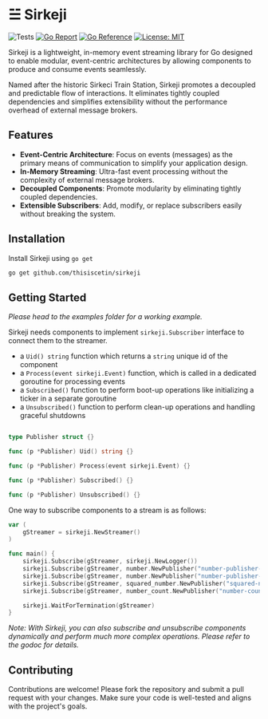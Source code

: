 # ☱ Sirkeji

![Tests](https://github.com/thisiscetin/sirkeji/actions/workflows/tests.yml/badge.svg)
[![Go Report](https://goreportcard.com/badge/github.com/thisiscetin/sirkeji)](https://goreportcard.com/report/github.com/thisiscetin/sirkeji)
[![Go Reference](https://pkg.go.dev/badge/github.com/thisiscetin/sirkeji.svg)](https://pkg.go.dev/github.com/thisiscetin/sirkeji)
[![License: MIT](https://img.shields.io/badge/License-MIT-blue.svg)](https://opensource.org/licenses/MIT)

Sirkeji is a lightweight, in-memory event streaming library for Go designed to enable modular, event-centric architectures by allowing components to produce and consume events seamlessly.

Named after the historic Sirkeci Train Station, Sirkeji promotes a decoupled and predictable flow of interactions. It eliminates tightly coupled dependencies and simplifies extensibility without the performance overhead of external message brokers.

## Features

- **Event-Centric Architecture**: Focus on events (messages) as the primary means of communication to simplify your application design.
- **In-Memory Streaming**: Ultra-fast event processing without the complexity of external message brokers.
- **Decoupled Components**: Promote modularity by eliminating tightly coupled dependencies.
- **Extensible Subscribers**: Add, modify, or replace subscribers easily without breaking the system.

## Installation

Install Sirkeji using `go get`

```bash
go get github.com/thisiscetin/sirkeji
```

## Getting Started

*Please head to the examples folder for a working example.*

Sirkeji needs components to implement `sirkeji.Subscriber` interface to connect them to the streamer.

- a `Uid() string` function which returns a `string` unique id of the component
- a `Process(event sirkeji.Event)` function, which is called in a dedicated goroutine for processing events
- a `Subscribed()` function to perform boot-up operations like initializing a ticker in a separate goroutine
- a `Unsubscribed()` function to perform clean-up operations and handling graceful shutdowns

```go

type Publisher struct {}

func (p *Publisher) Uid() string {}

func (p *Publisher) Process(event sirkeji.Event) {}

func (p *Publisher) Subscribed() {}

func (p *Publisher) Unsubscribed() {}
```

One way to subscribe components to a stream is as follows:

```go
var (
	gStreamer = sirkeji.NewStreamer()
)

func main() {
	sirkeji.Subscribe(gStreamer, sirkeji.NewLogger())
	sirkeji.Subscribe(gStreamer, number.NewPublisher("number-publisher-1", gStreamer.Publish))
	sirkeji.Subscribe(gStreamer, number.NewPublisher("number-publisher-2", gStreamer.Publish))
	sirkeji.Subscribe(gStreamer, squared_number.NewPublisher("squared-number-publisher-1", gStreamer.Publish))
	sirkeji.Subscribe(gStreamer, number_count.NewPublisher("number-count-publisher-1", gStreamer.Publish))

	sirkeji.WaitForTermination(gStreamer)
}
```

*Note: With Sirkeji, you can also subscribe and unsubscribe components dynamically and perform much more complex operations. Please refer to the godoc for details.*

## Contributing

Contributions are welcome! Please fork the repository and submit a pull request with your changes. Make sure your code is well-tested and aligns with the project's goals.